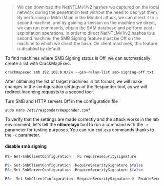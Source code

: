 
> We can download the NetNTLMv1/v2 hashes we captured on the local network during the penetration test without the need to decrypt them. By performing a Mitm (Main in the Middle) attack, we can direct it to a second machine, and by gaining a session on the machine we direct, we can run commands, obtain the SAM database and perform post- exploitation operations. In order to direct NetNTLMv1/v2 hashes to a second machine, the SMB Signing feature must be Off on the machine to which we direct the hash. On client machines, this feature is disabled by default.


To find machines where SMB Signing status is Off, we can automatically create a list with CrackMapExec.

`crackmapexec smb 192.168.0.0/24 --gen-relay-list smb-signing-off.txt`

After obtaining the list of target machines in txt format, we will make changes to the configuration settings of the Responder tool, as we will redirect incoming requests to a second tool.

Turn SMB and HTTP servers Off in the configuration file

`sudo nano /etc/responder/Responder.conf`

To verify that the settings are made correctly and the attack works in the lab environment, let's tell the **ntlmrelayx** tool to run a command with the `-c` parameter for testing purposes. You can run `cmd.exe` commands thanks to the `-c` parameter.


#### disable smb signing

```powershell
PS> Get-SmbClientConfiguration | FL requiresecuritysignature

PS> Set-SmbClientConfiguration -RequireSecuritySignature $false
PS> Set-SmbServerConfiguration -RequireSecuritySignature $false

PS>  Set-SmbClientConfiguration -RequireSecuritySignature 0 -EnableSecuritySignature 0 -Confirm -Force
```

